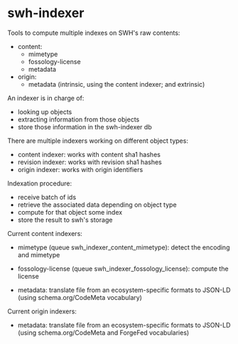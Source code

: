 swh-indexer
============

Tools to compute multiple indexes on SWH's raw contents:
- content:
  - mimetype
  - fossology-license
  - metadata
- origin:
  - metadata (intrinsic, using the content indexer; and extrinsic)

An indexer is in charge of:
- looking up objects
- extracting information from those objects
- store those information in the swh-indexer db

There are multiple indexers working on different object types:
  - content indexer: works with content sha1 hashes
  - revision indexer: works with revision sha1 hashes
  - origin indexer: works with origin identifiers

Indexation procedure:
- receive batch of ids
- retrieve the associated data depending on object type
- compute for that object some index
- store the result to swh's storage

Current content indexers:

- mimetype (queue swh_indexer_content_mimetype): detect the encoding
  and mimetype

- fossology-license (queue swh_indexer_fossology_license): compute the
  license

- metadata: translate file from an ecosystem-specific formats to JSON-LD
  (using schema.org/CodeMeta vocabulary)

Current origin indexers:

- metadata: translate file from an ecosystem-specific formats to JSON-LD
  (using schema.org/CodeMeta and ForgeFed vocabularies)
